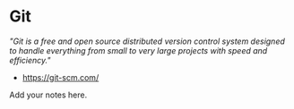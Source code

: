 # Git

_"Git is a free and open source distributed version control system designed to
handle everything from small to very large projects with speed and
efficiency."_

* https://git-scm.com/

Add your notes here.

